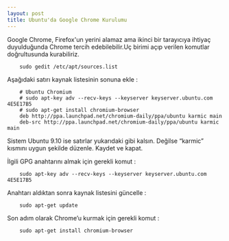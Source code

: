 ```yaml
---
layout: post
title: Ubuntu'da Google Chrome Kurulumu
---
```


Google Chrome, Firefox'un yerini alamaz ama ikinci bir tarayıcıya ihtiyaç
duyulduğunda Chrome tercih edebilebilir.Uç birimi açıp verilen komutlar doğrultusunda kurabiliriz.

		sudo gedit /etc/apt/sources.list
				
Aşağıdaki satırı kaynak listesinin sonuna ekle :

		# Ubuntu Chromium
		# sudo apt-key adv --recv-keys --keyserver keyserver.ubuntu.com 4E5E17B5
		# sudo apt-get install chromium-browser
		deb http://ppa.launchpad.net/chromium-daily/ppa/ubuntu karmic main
		deb-src http://ppa.launchpad.net/chromium-daily/ppa/ubuntu karmic main
		
Sistem Ubuntu 9.10 ise satırlar yukarıdaki gibi kalsın. 
Değilse “karmic” kısmını uygun şekilde düzenle. Kaydet ve kapat.

İlgili GPG anahtarını almak için gerekli komut :

		sudo apt-key adv --recv-keys --keyserver keyserver.ubuntu.com 4E5E17B5
		
Anahtarı aldıktan sonra kaynak listesini güncelle :

		sudo apt-get update
		
Son adım olarak Chrome’u kurmak için gerekli komut :

		sudo apt-get install chromium-browser
